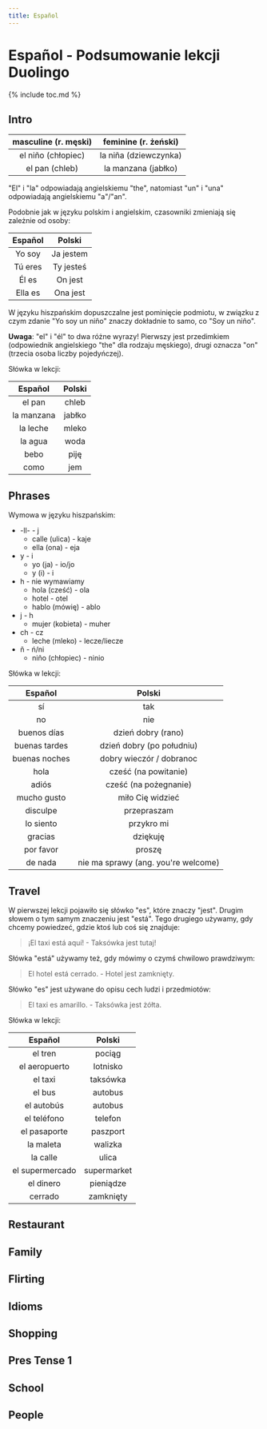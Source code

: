```yaml
---
title: Español
---
```


# Español - Podsumowanie lekcji Duolingo

{% include toc.md %}

## Intro

| masculine (r. męski) | feminine (r. żeński)  |
| :------------------: | :-------------------: |
|  el niño (chłopiec)  | la niña (dziewczynka) |
|    el pan (chleb)    |  la manzana (jabłko)  |

"El" i "la" odpowiadają angielskiemu "the", natomiast "un" i "una" odpowiadają angielskiemu "a"/"an".

Podobnie jak w języku polskim i angielskim, czasowniki zmieniają się zależnie od osoby:

| Español |  Polski   |
| :-----: | :-------: |
| Yo soy  | Ja jestem |
| Tú eres | Ty jesteś |
|  Él es  |  On jest  |
| Ella es | Ona jest  |

W języku hiszpańskim dopuszczalne jest pominięcie podmiotu, w związku z czym zdanie "Yo soy un niño" znaczy dokładnie to samo, co "Soy un niño".

**Uwaga**: "el" i "él" to dwa różne wyrazy! Pierwszy jest przedimkiem (odpowiednik angielskiego "the" dla rodzaju męskiego), drugi oznacza "on" (trzecia osoba liczby pojedyńczej).

Słówka w lekcji:

|  Español   | Polski |
| :--------: | :----: |
|   el pan   | chleb  |
| la manzana | jabłko |
|  la leche  | mleko  |
|  la agua   |  woda  |
|    bebo    |  piję  |
|    como    |  jem   |

## Phrases

Wymowa w języku hiszpańskim:

-   -ll- - j
    -   calle (ulica) - kaje
    -   ella (ona) - eja
-   y - i
    -   yo (ja) - io/jo
    -   y (i) - i
-   h - nie wymawiamy
    -   hola (cześć) - ola
    -   hotel - otel
    -   hablo (mówię) - ablo
-   j - h
    -   mujer (kobieta) - muher
-   ch - cz
    -   leche (mleko) - lecze/liecze
-   ñ - ń/ni
    -   niño (chłopiec) - ninio

Słówka w lekcji:

|    Español    |               Polski                |
| :-----------: | :---------------------------------: |
|      sí       |                 tak                 |
|      no       |                 nie                 |
|  buenos días  |         dzień dobry (rano)          |
| buenas tardes |      dzień dobry (po południu)      |
| buenas noches |      dobry wieczór / dobranoc       |
|     hola      |        cześć (na powitanie)         |
|     adiós     |        cześć (na pożegnanie)        |
|  mucho gusto  |          miło Cię widzieć           |
|   disculpe    |             przepraszam             |
|   lo siento   |             przykro mi              |
|    gracias    |              dziękuję               |
|   por favor   |               proszę                |
|    de nada    | nie ma sprawy (ang. you're welcome) |

## Travel

W pierwszej lekcji pojawiło się słówko "es", które znaczy "jest". Drugim słowem o tym samym znaczeniu jest "está". Tego drugiego używamy, gdy chcemy powiedzeć, gdzie ktoś lub coś się znajduje:

> ¡El taxi está aquí! - Taksówka jest tutaj!

Słówka "está" używamy też, gdy mówimy o czymś chwilowo prawdziwym:

> El hotel está cerrado. - Hotel jest zamknięty.

Słówko "es" jest używane do opisu cech ludzi i przedmiotów:

> El taxi es amarillo. - Taksówka jest żółta.

Słówka w lekcji:

|     Español     |   Polski    |
| :-------------: | :---------: |
|     el tren     |   pociąg    |
|  el aeropuerto  |  lotnisko   |
|     el taxi     |  taksówka   |
|     el bus      |   autobus   |
|   el autobús    |   autobus   |
|   el teléfono   |   telefon   |
|  el pasaporte   |  paszport   |
|    la maleta    |   walizka   |
|    la calle     |    ulica    |
| el supermercado | supermarket |
|    el dinero    |  pieniądze  |
|     cerrado     |  zamknięty  |

## Restaurant

## Family

## Flirting

## Idioms

## Shopping

## Pres Tense 1

## School

## People
